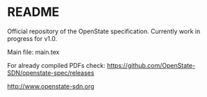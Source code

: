 # README #

Official repository of the OpenState specification.
Currently work in progress for v1.0.

Main file: main.tex

For already compiled PDFs check: https://github.com/OpenState-SDN/openstate-spec/releases

http://www.openstate-sdn.org
